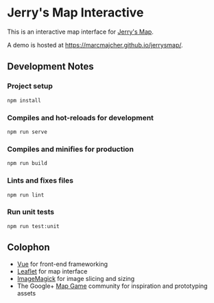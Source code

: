 # Jerry's Map Interactive

This is an interactive map interface for [Jerry's Map](http://jerrysmap.com/).

A demo is hosted at https://marcmajcher.github.io/jerrysmap/.

## Development Notes

### Project setup
```
npm install
```
### Compiles and hot-reloads for development
```
npm run serve
```
### Compiles and minifies for production
```
npm run build
```
### Lints and fixes files
```
npm run lint
```
### Run unit tests
```
npm run test:unit
```

## Colophon

* [Vue](https://vuejs.org/) for front-end frameworking
* [Leaflet](https://leafletjs.com/) for map interface
* [ImageMagick](https://www.imagemagick.org/) for image slicing and sizing
* The Google+ [Map Game](https://plus.google.com/communities/116253504077815979543) community for inspiration and prototyping assets